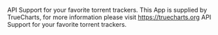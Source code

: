 API Support for your favorite torrent trackers.
This App is supplied by TrueCharts, for more information please visit https://truecharts.org
API Support for your favorite torrent trackers.
